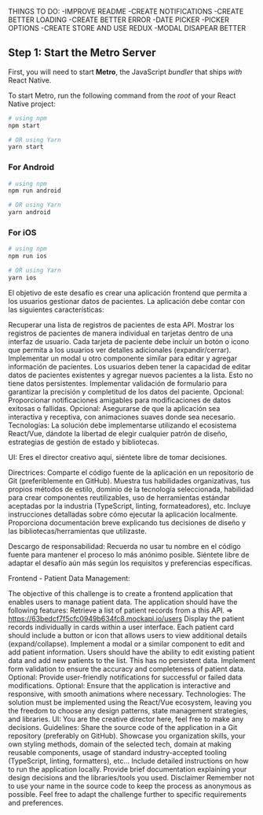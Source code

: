 THINGS TO DO:
-IMPROVE README
-CREATE NOTIFICATIONS
-CREATE BETTER LOADING
-CREATE BETTER ERROR
-DATE PICKER
-PICKER OPTIONS
-CREATE STORE AND USE REDUX
-MODAL DISAPEAR BETTER

## Step 1: Start the Metro Server

First, you will need to start **Metro**, the JavaScript _bundler_ that ships _with_ React Native.

To start Metro, run the following command from the _root_ of your React Native project:

```bash
# using npm
npm start

# OR using Yarn
yarn start
```

### For Android

```bash
# using npm
npm run android

# OR using Yarn
yarn android
```

### For iOS

```bash
# using npm
npm run ios

# OR using Yarn
yarn ios
```


El objetivo de este desafío es crear una aplicación frontend que permita a los usuarios gestionar datos de pacientes. La aplicación debe contar con las siguientes características:

Recuperar una lista de registros de pacientes de esta API.
Mostrar los registros de pacientes de manera individual en tarjetas dentro de una interfaz de usuario.
Cada tarjeta de paciente debe incluir un botón o icono que permita a los usuarios ver detalles adicionales (expandir/cerrar).
Implementar un modal u otro componente similar para editar y agregar información de pacientes.
Los usuarios deben tener la capacidad de editar datos de pacientes existentes y agregar nuevos pacientes a la lista. Esto no tiene datos persistentes.
Implementar validación de formulario para garantizar la precisión y completitud de los datos del paciente.
Opcional: Proporcionar notificaciones amigables para modificaciones de datos exitosas o fallidas.
Opcional: Asegurarse de que la aplicación sea interactiva y receptiva, con animaciones suaves donde sea necesario.
Tecnologías:
La solución debe implementarse utilizando el ecosistema React/Vue, dándote la libertad de elegir cualquier patrón de diseño, estrategias de gestión de estado y bibliotecas.

UI:
Eres el director creativo aquí, siéntete libre de tomar decisiones.

Directrices:
Comparte el código fuente de la aplicación en un repositorio de Git (preferiblemente en GitHub).
Muestra tus habilidades organizativas, tus propios métodos de estilo, dominio de la tecnología seleccionada, habilidad para crear componentes reutilizables, uso de herramientas estándar aceptadas por la industria (TypeScript, linting, formateadores), etc.
Incluye instrucciones detalladas sobre cómo ejecutar la aplicación localmente.
Proporciona documentación breve explicando tus decisiones de diseño y las bibliotecas/herramientas que utilizaste.

Descargo de responsabilidad:
Recuerda no usar tu nombre en el código fuente para mantener el proceso lo más anónimo posible. Siéntete libre de adaptar el desafío aún más según los requisitos y preferencias específicas.


Frontend - Patient Data Management:

The objective of this challenge is to create a frontend application that enables users to manage patient data. The application should have the following features:
Retrieve a list of patient records from a this API. => https://63bedcf7f5cfc0949b634fc8.mockapi.io/users
Display the patient records individually in cards within a user interface.
Each patient card should include a button or icon that allows users to view additional details (expand/collapse).
Implement a modal or a similar component to edit and add patient information.
Users should have the ability to edit existing patient data and add new patients to the list.  This has no persistent data.
Implement form validation to ensure the accuracy and completeness of patient data.
Optional: Provide user-friendly notifications for successful or failed data modifications.
Optional: Ensure that the application is interactive and responsive, with smooth animations where necessary.
Technologies:
The solution must be implemented using the React/Vue ecosystem, leaving you the freedom to choose any design patterns, state management strategies, and libraries.
UI:
You are the creative director here, feel free to make any decisions.
Guidelines:
Share the source code of the application in a Git repository (preferably on GitHub).
Showcase you organization skills, your own styling methods, domain of the selected tech, domain at making reusable components, usage of standard industry-accepted tooling (TypeScript, linting, formatters), etc...
Include detailed instructions on how to run the application locally.
Provide brief documentation explaining your design decisions and the libraries/tools you used.
Disclaimer
Remember not to use your name in the source code to keep the process as anonymous as possible.
Feel free to adapt the challenge further to specific requirements and preferences.